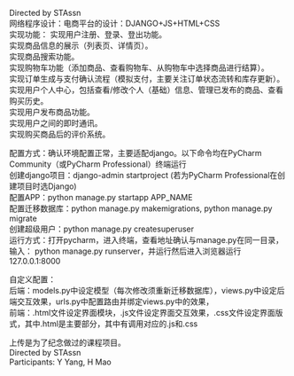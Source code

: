 Directed by STAssn          
网络程序设计：电商平台的设计：DJANGO+JS+HTML+CSS      
实现功能：
实现用户注册、登录、登出功能。     
实现商品信息的展示（列表页、详情页）。     
实现商品搜索功能。     
实现购物车功能（添加商品、查看购物车、从购物车中选择商品进行结算）。     
实现订单生成与支付确认流程（模拟支付，主要关注订单状态流转和库存更新）。      
实现用户个人中心，包括查看/修改个人（基础）信息、管理已发布的商品、查看购买历史。     
实现用户发布商品功能。     
实现用户之间的即时通讯。     
实现购买商品后的评价系统。     


配置方式：确认环境配置正常，主要适配django。以下命令均在PyCharm Community（或PyCharm Professional）终端运行      
创建django项目：django-admin startproject  (若为PyCharm Professional在创建项目时选Django)       
配置APP：python manage.py startapp APP_NAME      
配置迁移数据库：python manage.py makemigrations,  python manage.py migrate      
创建超级用户：python manage.py createsuperuser       
运行方式：打开pycharm，进入终端，查看地址确认与manage.py在同一目录，输入： python manage.py runserver，并运行然后进入浏览器运行127.0.0.1:8000          

自定义配置：     
后端：models.py中设定模型（每次修改须重新迁移数据库），views.py中设定后端交互效果，urls.py中配置路由并绑定views.py中的效果，      
前端：.html文件设定界面模块，.js文件设定界面交互效果，.css文件设定界面版式，其中.html是主要部分，其中有调用对应的.js和.css             

上传是为了纪念做过的课程项目。     
Directed by STAssn     
Participants: Y Yang, H Mao    
